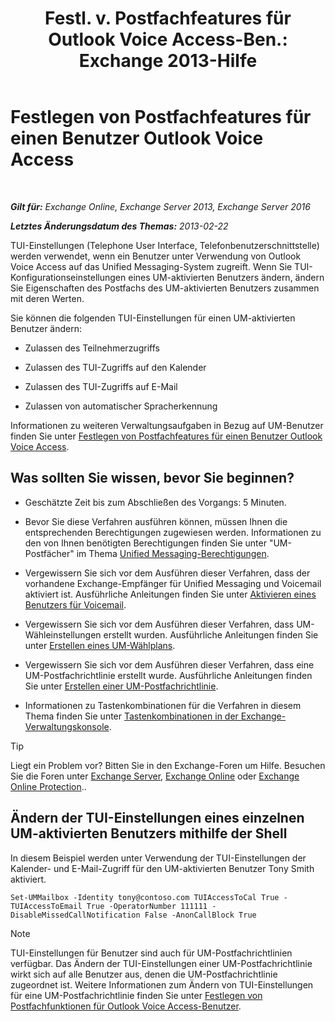 ﻿---
title: 'Festl. v. Postfachfeatures für Outlook Voice Access-Ben.: Exchange 2013-Hilfe'
TOCTitle: Festlegen von Postfachfeatures für einen Benutzer Outlook Voice Access
ms:assetid: a56bfd75-7bc5-49b9-b098-06855a720dcd
ms:mtpsurl: https://technet.microsoft.com/de-de/library/Bb124030(v=EXCHG.150)
ms:contentKeyID: 50554871
ms.date: 05/23/2018
mtps_version: v=EXCHG.150
ms.translationtype: MT
---

# Festlegen von Postfachfeatures für einen Benutzer Outlook Voice Access

 

_**Gilt für:** Exchange Online, Exchange Server 2013, Exchange Server 2016_

_**Letztes Änderungsdatum des Themas:** 2013-02-22_

TUI-Einstellungen (Telephone User Interface, Telefonbenutzerschnittstelle) werden verwendet, wenn ein Benutzer unter Verwendung von Outlook Voice Access auf das Unified Messaging-System zugreift. Wenn Sie TUI-Konfigurationseinstellungen eines UM-aktivierten Benutzers ändern, ändern Sie Eigenschaften des Postfachs des UM-aktivierten Benutzers zusammen mit deren Werten.

Sie können die folgenden TUI-Einstellungen für einen UM-aktivierten Benutzer ändern:

  - Zulassen des Teilnehmerzugriffs

  - Zulassen des TUI-Zugriffs auf den Kalender

  - Zulassen des TUI-Zugriffs auf E-Mail

  - Zulassen von automatischer Spracherkennung

Informationen zu weiteren Verwaltungsaufgaben in Bezug auf UM-Benutzer finden Sie unter [Festlegen von Postfachfeatures für einen Benutzer Outlook Voice Access](https://technet.microsoft.com/de-de/library/Bb124030(v=EXCHG.150)).

## Was sollten Sie wissen, bevor Sie beginnen?

  - Geschätzte Zeit bis zum Abschließen des Vorgangs: 5 Minuten.

  - Bevor Sie diese Verfahren ausführen können, müssen Ihnen die entsprechenden Berechtigungen zugewiesen werden. Informationen zu den von Ihnen benötigten Berechtigungen finden Sie unter "UM-Postfächer" im Thema [Unified Messaging-Berechtigungen](unified-messaging-permissions-exchange-2013-help.md).

  - Vergewissern Sie sich vor dem Ausführen dieser Verfahren, dass der vorhandene Exchange-Empfänger für Unified Messaging und Voicemail aktiviert ist. Ausführliche Anleitungen finden Sie unter [Aktivieren eines Benutzers für Voicemail](https://technet.microsoft.com/de-de/library/Bb124147(v=EXCHG.150)).

  - Vergewissern Sie sich vor dem Ausführen dieser Verfahren, dass UM-Wähleinstellungen erstellt wurden. Ausführliche Anleitungen finden Sie unter [Erstellen eines UM-Wählplans](https://technet.microsoft.com/de-de/library/Bb123819(v=EXCHG.150)).

  - Vergewissern Sie sich vor dem Ausführen dieser Verfahren, dass eine UM-Postfachrichtlinie erstellt wurde. Ausführliche Anleitungen finden Sie unter [Erstellen einer UM-Postfachrichtlinie](https://technet.microsoft.com/de-de/library/Bb123510(v=EXCHG.150)).

  - Informationen zu Tastenkombinationen für die Verfahren in diesem Thema finden Sie unter [Tastenkombinationen in der Exchange-Verwaltungskonsole](keyboard-shortcuts-in-the-exchange-admin-center-exchange-online-protection-help.md).


> [!TIP]
> Liegt ein Problem vor? Bitten Sie in den Exchange-Foren um Hilfe. Besuchen Sie die Foren unter <A href="https://go.microsoft.com/fwlink/p/?linkid=60612">Exchange Server</A>, <A href="https://go.microsoft.com/fwlink/p/?linkid=267542">Exchange Online</A> oder <A href="https://go.microsoft.com/fwlink/p/?linkid=285351">Exchange Online Protection</A>..



## Ändern der TUI-Einstellungen eines einzelnen UM-aktivierten Benutzers mithilfe der Shell

In diesem Beispiel werden unter Verwendung der TUI-Einstellungen der Kalender- und E-Mail-Zugriff für den UM-aktivierten Benutzer Tony Smith aktiviert.

    Set-UMMailbox -Identity tony@contoso.com TUIAccessToCal True -TUIAccessToEmail True -OperatorNumber 111111 -DisableMissedCallNotification False -AnonCallBlock True


> [!NOTE]
> TUI-Einstellungen für Benutzer sind auch für UM-Postfachrichtlinien verfügbar. Das Ändern der TUI-Einstellungen einer UM-Postfachrichtlinie wirkt sich auf alle Benutzer aus, denen die UM-Postfachrichtlinie zugeordnet ist. Weitere Informationen zum Ändern von TUI-Einstellungen für eine UM-Postfachrichtlinie finden Sie unter <A href="set-mailbox-features-for-outlook-voice-access-users-exchange-2013-help.md">Festlegen von Postfachfunktionen für Outlook Voice Access-Benutzer</A>.


